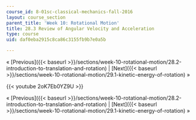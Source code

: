 ```yaml
---
course_id: 8-01sc-classical-mechanics-fall-2016
layout: course_section
parent_title: 'Week 10: Rotational Motion'
title: 28.3 Review of Angular Velocity and Acceleration
type: course
uid: daf0eba2915c8ca86c3155fb9b7e0a5b

---
```


« [Previous]({{< baseurl >}}/sections/week-10-rotational-motion/28.2-introduction-to-translation-and-rotation) | [Next]({{< baseurl >}}/sections/week-10-rotational-motion/29.1-kinetic-energy-of-rotation) »

{{< youtube 2oK7Eb0YZ9U >}}

« [Previous]({{< baseurl >}}/sections/week-10-rotational-motion/28.2-introduction-to-translation-and-rotation) | [Next]({{< baseurl >}}/sections/week-10-rotational-motion/29.1-kinetic-energy-of-rotation) »